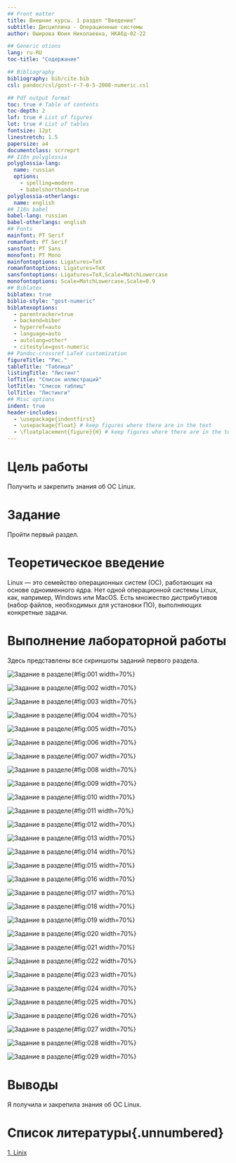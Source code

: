 ```yaml
---
## Front matter
title: Внешние курсы. 1 раздел "Введение"
subtitle: Дисциплина - Операционные системы
author: Оширова Юоия Николаевна, НКАбд-02-22

## Generic otions
lang: ru-RU
toc-title: "Содержание"

## Bibliography
bibliography: bib/cite.bib
csl: pandoc/csl/gost-r-7-0-5-2008-numeric.csl

## Pdf output format
toc: true # Table of contents
toc-depth: 2
lof: true # List of figures
lot: true # List of tables
fontsize: 12pt
linestretch: 1.5
papersize: a4
documentclass: scrreprt
## I18n polyglossia
polyglossia-lang:
  name: russian
  options:
	- spelling=modern
	- babelshorthands=true
polyglossia-otherlangs:
  name: english
## I18n babel
babel-lang: russian
babel-otherlangs: english
## Fonts
mainfont: PT Serif
romanfont: PT Serif
sansfont: PT Sans
monofont: PT Mono
mainfontoptions: Ligatures=TeX
romanfontoptions: Ligatures=TeX
sansfontoptions: Ligatures=TeX,Scale=MatchLowercase
monofontoptions: Scale=MatchLowercase,Scale=0.9
## Biblatex
biblatex: true
biblio-style: "gost-numeric"
biblatexoptions:
  - parentracker=true
  - backend=biber
  - hyperref=auto
  - language=auto
  - autolang=other*
  - citestyle=gost-numeric
## Pandoc-crossref LaTeX customization
figureTitle: "Рис."
tableTitle: "Таблица"
listingTitle: "Листинг"
lofTitle: "Список иллюстраций"
lotTitle: "Список таблиц"
lolTitle: "Листинги"
## Misc options
indent: true
header-includes:
  - \usepackage{indentfirst}
  - \usepackage{float} # keep figures where there are in the text
  - \floatplacement{figure}{H} # keep figures where there are in the text
---
```


# Цель работы

Получить и закрепить знания об ОС Linux.

# Задание

Пройти первый раздел.

# Теоретическое введение

Linux — это семейство операционных систем (ОС), работающих на основе одноименного ядра. Нет одной операционной системы Linux, как, например, Windows или MacOS. Есть множество дистрибутивов (набор файлов, необходимых для установки ПО), выполняющих конкретные задачи. 

# Выполнение лабораторной работы

Здесь представлены все скриншоты заданий первого раздела.

![Задание в разделе](image/s1){#fig:001 width=70%}

![Задание в разделе](image/s2){#fig:002 width=70%}

![Задание в разделе](image/s3){#fig:003 width=70%}

![Задание в разделе](image/s4){#fig:004 width=70%}

![Задание в разделе](image/s5){#fig:005 width=70%}

![Задание в разделе](image/s6){#fig:006 width=70%}

![Задание в разделе](image/s7){#fig:007 width=70%}

![Задание в разделе](image/s8){#fig:008 width=70%}

![Задание в разделе](image/s9){#fig:009 width=70%}

![Задание в разделе](image/s10){#fig:010 width=70%}

![Задание в разделе](image/s11){#fig:011 width=70%}

![Задание в разделе](image/s12){#fig:012 width=70%}

![Задание в разделе](image/s13){#fig:013 width=70%}

![Задание в разделе](image/s14){#fig:014 width=70%}

![Задание в разделе](image/s15){#fig:015 width=70%}

![Задание в разделе](image/s16){#fig:016 width=70%}

![Задание в разделе](image/s17){#fig:017 width=70%}

![Задание в разделе](image/s18){#fig:018 width=70%}

![Задание в разделе](image/s19){#fig:019 width=70%}

![Задание в разделе](image/s20){#fig:020 width=70%}

![Задание в разделе](image/s21){#fig:021 width=70%}

![Задание в разделе](image/s22){#fig:022 width=70%}

![Задание в разделе](image/s23){#fig:023 width=70%}

![Задание в разделе](image/s24){#fig:024 width=70%}

![Задание в разделе](image/s25){#fig:025 width=70%}

![Задание в разделе](image/s26){#fig:026 width=70%}

![Задание в разделе](image/s27){#fig:027 width=70%}

![Задание в разделе](image/s28){#fig:028 width=70%}

![Задание в разделе](image/s29){#fig:029 width=70%}

# Выводы

Я получила и закрепила знания об ОС Linux.

# Список литературы{.unnumbered}

[1. Linix](https://blog.skillfactory.ru/glossary/linux/)
